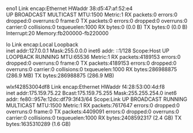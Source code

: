 eno1      Link encap:Ethernet  HWaddr 38:d5:47:af:52:e4  
          UP BROADCAST MULTICAST  MTU:1500  Metric:1
          RX packets:0 errors:0 dropped:0 overruns:0 frame:0
          TX packets:0 errors:0 dropped:0 overruns:0 carrier:0
          collisions:0 txqueuelen:1000 
          RX bytes:0 (0.0 B)  TX bytes:0 (0.0 B)
          Interrupt:20 Memory:fb200000-fb220000 

lo        Link encap:Local Loopback  
          inet addr:127.0.0.1  Mask:255.0.0.0
          inet6 addr: ::1/128 Scope:Host
          UP LOOPBACK RUNNING  MTU:65536  Metric:1
          RX packets:4189153 errors:0 dropped:0 overruns:0 frame:0
          TX packets:4189153 errors:0 dropped:0 overruns:0 carrier:0
          collisions:0 txqueuelen:1000 
          RX bytes:286988875 (286.9 MB)  TX bytes:286988875 (286.9 MB)

wlxf42853004df8 Link encap:Ethernet  HWaddr f4:28:53:00:4d:f8  
          inet addr:175.159.75.22  Bcast:175.159.75.255  Mask:255.255.254.0
          inet6 addr: fe80::957e:12dc:df79:3f43/64 Scope:Link
          UP BROADCAST RUNNING MULTICAST  MTU:1500  Metric:1
          RX packets:7617647 errors:0 dropped:0 overruns:0 frame:0
          TX packets:4409091 errors:0 dropped:0 overruns:0 carrier:0
          collisions:0 txqueuelen:1000 
          RX bytes:2408592317 (2.4 GB)  TX bytes:1635310289 (1.6 GB)


